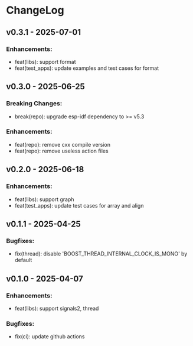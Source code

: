 # ChangeLog

## v0.3.1 - 2025-07-01

### Enhancements:
* feat(libs): support format
* feat(test_apps): update examples and test cases for format

## v0.3.0 - 2025-06-25

### Breaking Changes:

* break(repo): upgrade esp-idf dependency to >= v5.3

### Enhancements:

* feat(repo): remove cxx compile version
* feat(repo): remove useless action files

## v0.2.0 - 2025-06-18

### Enhancements:

* feat(libs): support graph
* feat(test_apps): update test cases for array and align

## v0.1.1 - 2025-04-25

### Bugfixes:

* fix(thread): disable 'BOOST_THREAD_INTERNAL_CLOCK_IS_MONO' by default

## v0.1.0 - 2025-04-07

### Enhancements:

* feat(libs): support signals2, thread

### Bugfixes:

* fix(ci): update github actions
